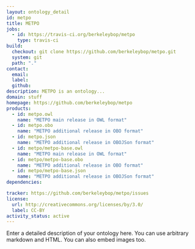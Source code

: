 ```yaml
---
layout: ontology_detail
id: metpo
title: METPO
jobs:
  - id: https://travis-ci.org/berkeleybop/metpo
    type: travis-ci
build:
  checkout: git clone https://github.com/berkeleybop/metpo.git
  system: git
  path: "."
contact:
  email: 
  label: 
  github: 
description: METPO is an ontology...
domain: stuff
homepage: https://github.com/berkeleybop/metpo
products:
  - id: metpo.owl
    name: "METPO main release in OWL format"
  - id: metpo.obo
    name: "METPO additional release in OBO format"
  - id: metpo.json
    name: "METPO additional release in OBOJSon format"
  - id: metpo/metpo-base.owl
    name: "METPO main release in OWL format"
  - id: metpo/metpo-base.obo
    name: "METPO additional release in OBO format"
  - id: metpo/metpo-base.json
    name: "METPO additional release in OBOJSon format"
dependencies:

tracker: https://github.com/berkeleybop/metpo/issues
license:
  url: http://creativecommons.org/licenses/by/3.0/
  label: CC-BY
activity_status: active
---
```


Enter a detailed description of your ontology here. You can use arbitrary markdown and HTML.
You can also embed images too.

